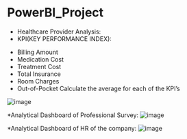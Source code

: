 # PowerBI_Project
* Healthcare Provider Analysis:
* KPI(KEY PERFORMANCE INDEX):
-	Billing Amount
-	Medication Cost
-	Treatment Cost
-	Total Insurance
-	Room Charges
-	Out-of-Pocket
Calculate the average for each of the KPI’s

![image](https://github.com/user-attachments/assets/dcc20acd-8b1e-42e2-beac-1a12361f73d9)

*Analytical Dashboard of Professional Survey:
![image](https://github.com/user-attachments/assets/d6472783-fda0-4f7a-987a-65a1d9e7e30d)


*Analytical Dashboard of HR of the company:
![image](https://github.com/user-attachments/assets/74299ba1-fe23-425d-8280-32f95fdc80ec)


